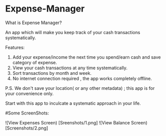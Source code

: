 # Expense-Manager
What is Expense Manager?

An app which will make you keep track of your cash transactions systematically.

Features:
  1. Add your expense/income the next time you spend/earn cash and save category of expense.
  2. View your cash transactions at any time systematically.
  3. Sort transactions by month and week.
  4. No internet connection required , the app works completely offline.
   
P.S.  We don't save your location( or any other metadata) ; this app is for your convenience only.

Start with this app to inculcate a systematic approach in your life.
  
#Some ScreenShots:


![View Expenses Screen) [Sreenshots/1.png]
![View Balance Screen) [Screenshots/2.png]
